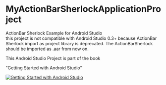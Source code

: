 MyActionBarSherlockApplicationProject
=====================================

ActionBar Sherlock Example for Android Studio  
this project is not compatible with Android Studio 0.3+ because ActionBar Sherlock import as project library is deprecated. The ActionBarSherlock should be imported as .aar from now on.

This Android Studio Project is part of the book

"Getting Started with Android Studio" 

[![Getting Started with Android Studio](https://lh4.googleusercontent.com/eGPIj_C-w8ldGLx3iTq7DqQ3Iqyo-NJHtbKnEQV2uiM=w162-h207-p-no)](https://www.amazon.com/dp/B00G63ATPQ/)  

